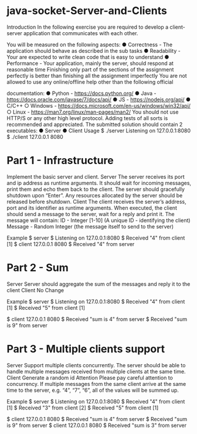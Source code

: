 # java-socket-Server-and-Clients

Introduction
In the following exercise you are required to develop a client-server application that
communicates with each other.

You will be measured on the following aspects:
● Correctness - The application should behave as described in the sub tasks
● Readability - Your are expected to write clean code that is easy to understand
● Performance - Your application, mainly the server, should respond at reasonable time
Finishing only part of the sections of the assignment perfectly is better than finishing all the
assignment imperfectly
You are not allowed to use any online/offline help other than the following official

documentation:
● Python - https://docs.python.org/
● Java - https://docs.oracle.com/javase/7/docs/api/
● JS - https://nodejs.org/api/
● C/C++
○ Windows - https://docs.microsoft.com/en-us/windows/win32/api/
○ Linux - https://man7.org/linux/man-pages/man2/
You should not use HTTP/S or any other high level protocol.
Adding tests of all sorts is recommended and appreciated.
The submitted solution should contain 2 executables:
● Server
● Client
Usage
$ ./server
Listening on 127.0.0.1:8080
$ ./client 127.0.0.1 8080

# Part 1 - Infrastructure
Implement the basic server and client.
Server
The server receives its port and ip address as runtime arguments. It should wait for incoming
messages, print them and echo them back to the client.
The server should gracefully shutdown upon “Enter”. Any resources allocated by the server
should be released before shutdown.
Client
The client receives the server’s address, port and its identifier as runtime arguments. When
executed, the client should send a message to the server, wait for a reply and print it.
The message will contain:
ID - Integer [1-10] (A unique ID - identifying the client)
Message - Random Integer (the message itself to send to the server)

Example
$ server
$ Listening on 127.0.0.1:8080
$ Received "4" from client [1]
$ client 127.0.0.1 8080
$ Received "4" from server

# Part 2 - Sum
Server
Server should aggregate the sum of the messages and reply it to the client
Client
No Change

Example
$ server
$ Listening on 127.0.0.1:8080
$ Received "4" from client [1]
$ Received "5" from client [1]

$ client 127.0.0.1 8080
$ Received "sum is 4" from server
$ Received "sum is 9" from server

# Part 3 - Multiple clients support
Server
Support multiple clients concurrently. The server should be able to handle multiple
messages received from multiple clients at the same time.
Client
Generate a random id
Attention
Please pay careful attention to concurrency. If multiple messages from the same client arrive
at the same time to the server, e.g. “4”, “7”, “6”, all of the values will be summed up.

Example
$ server
$ Listening on 127.0.0.1:8080
$ Received "4" from client [1]
$ Received "3" from client [2]
$ Received "5" from client [1]

$ client 127.0.0.1 8080
$ Received "sum is 4" from server
$ Received "sum is 9" from server
$ client 127.0.0.1 8080
$ Received "sum is 3" from server
